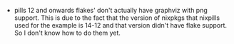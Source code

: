 * pills 12 and onwards flakes' don't actually have graphviz with png support. This is due to the fact that the version of nixpkgs that nixpills used for the example is 14-12 and that version didn't have flake support. So I don't know how to do them yet.
